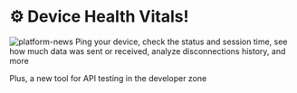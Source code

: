 # ⚙️ Device Health Vitals!
![platform-news](https://github.com/blynkkk/news/assets/120122081/140ab071-06b6-4364-a47a-a027fcf31e6e)
Ping your device, check the status and session time, see how much data was sent or received, analyze disconnections history, and more

Plus, a new tool for API testing in the developer zone
